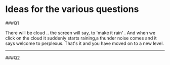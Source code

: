 # Ideas for the various questions

###Q1

There will be cloud .. the screen will say, to 'make it rain' . And when we click on the cloud it suddenly starts raining,a thunder noise comes and it says welcome to perplexus. That's it and you have moved on to a new level.
___
###Q2

